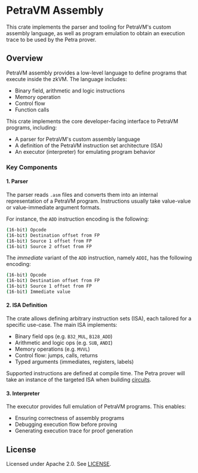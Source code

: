 # PetraVM Assembly

This crate implements the parser and tooling for PetraVM's custom assembly language, as well as program emulation to obtain an execution trace to be used by the Petra prover.

## Overview

PetraVM assembly provides a low-level language to define programs that execute inside the zkVM.
The language includes:

- Binary field, arithmetic and logic instructions
- Memory operation
- Control flow
- Function calls

This crate implements the core developer-facing interface to PetraVM programs, including:

- A parser for PetraVM's custom assembly language
- A definition of the PetraVM instruction set architecture (ISA)
- An executor (interpreter) for emulating program behavior

### Key Components

#### 1. Parser

The parser reads `.asm` files and converts them into an internal representation of a PetraVM program. Instructions usually take value-value or value-immediate argument formats.

For instance, the `ADD` instruction encoding is the following:

```bash
(16-bit) Opcode
(16-bit) Destination offset from FP
(16-bit) Source 1 offset from FP
(16-bit) Source 2 offset from FP
```

The *immediate* variant of the `ADD` instruction, namely `ADDI`, has the following encoding:

```bash
(16-bit) Opcode
(16-bit) Destination offset from FP
(16-bit) Source 1 offset from FP
(16-bit) Immediate value
```

#### 2. ISA Definition

The crate allows defining arbitrary instruction sets (ISA), each tailored for a specific use-case.
The main ISA implements:

- Binary field ops (e.g. `B32_MUL`, `B128_ADD`)
- Arithmetic and logic ops (e.g. `SUB`, `ANDI`)
- Memory operations (e.g. `MVVL`)
- Control flow: jumps, calls, returns
- Typed arguments (immediates, registers, labels)

Supported instructions are defined at compile time. The Petra prover will take an instance of the targeted ISA when building [circuits](../prover/src/circuit.rs).

#### 3. Interpreter

The executor provides full emulation of PetraVM programs. This enables:

- Ensuring correctness of assembly programs
- Debugging execution flow before proving
- Generating execution trace for proof generation

## License

Licensed under Apache 2.0. See [LICENSE](LICENSE).